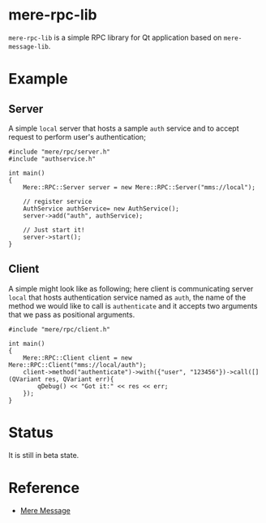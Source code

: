 # mere-rpc-lib
`mere-rpc-lib` is a simple RPC library for Qt application based on `mere-message-lib`. 

# Example
## Server

A simple `local` server that hosts a sample `auth` service and to accept request
to perform user's authentication;


```
#include "mere/rpc/server.h"
#include "authservice.h"

int main()
{
    Mere::RPC::Server server = new Mere::RPC::Server("mms://local");
    
    // register service
    AuthService authService= new AuthService();
    server->add("auth", authService);
    
    // Just start it!
    server->start();
}
```

## Client

A simple might look like as following; here client is communicating server 
`local` that hosts authentication service named as `auth`, the name of the 
method we would like to call is `authenticate` and it accepts two arguments 
that we pass as positional arguments.

```
#include "mere/rpc/client.h"

int main()
{
    Mere::RPC::Client client = new Mere::RPC::Client("mms://local/auth");
    client->method("authenticate")->with({"user", "123456"})->call([](QVariant res, QVariant err){
        qDebug() << "Got it:" << res << err;
    });
}
```

# Status
It is still in beta state.


# Reference
* [Mere Message](https://message.merelabs.io/)
